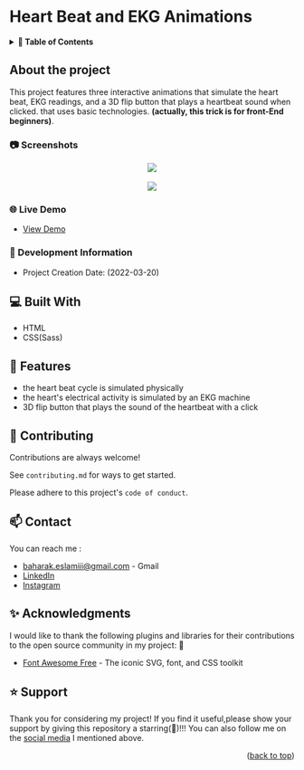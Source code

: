 # Heart Beat and EKG Animations

<a name="readme-top"></a>

<!-- TABLE OF CONTENTS -->
<details>
<summary><strong> 📓 Table of Contents</strong></summary>
  <ol>
    <li>
      <a href="#about-the-project">About The Project</a>
         <ul>
           <li><a href="#screenshot">Screenshot</a></li>
         </ul>
          <ul>
           <li><a href="#live demo">Live Demo</a></li>
         </ul>
          <ul>
           <li><a href="#development information">Development Information</a></li>
         </ul>
    </li>
    <li>
      <a href="#built-with">Built With</a>
    </li>
    <li>
      <a href="#featurs">Features</a>
    </li>
    <li>
      <a href="#contributing">Contributing</a>
    </li>
    <li>
      <a href="#contact">Contact</a>
    </li>
    <li>
      <a href="#acknowledgments">Acknowledgments</a>
    </li>
    <li>
      <a href="#support">Support</a>
    </li>
  </ol>
  </details>


<!-- ABOUT THE PROJECT -->

## About the project

This project features three interactive animations that simulate the heart beat, EKG readings, and a 3D flip button that plays a heartbeat sound when clicked. that uses  basic technologies. **(actually, this trick is for front-End beginners)**.


<!-- SCREEN SHOT -->

### 📷  Screenshots

<div align="center">
   <img src="https://github.com/Baharak-Eslamiii/HeartBeatAndEkgAnimations/assets/152727444/aefd63ef-8b5d-4028-b3ca-ceb04bfac7a6" />
</div>

<br>

<div align="center">
   <img src="https://github.com/Baharak-Eslamiii/HeartBeatAndEkgAnimations/assets/152727444/d5b11fc0-c5b4-41d6-8e3c-9de22057e76e" />
</div>


<!-- LIVE DEMO -->

### 🌐 Live Demo

  - [View Demo](https://baharak-eslamiii.github.io/HeartBeatAndEkgAnimations/)
  
  
<!-- DEVELOPMENT INFORMATION -->

### 📅  Development Information 

 - Project Creation Date:  (2022-03-20)
  
  
<!-- BUTILT WITH -->

## 💻 Built With

- HTML
- CSS(Sass)

 
<!-- FEATURES -->

## 📝  Features 

- the heart beat cycle is simulated physically 
- the heart's electrical activity is simulated by an EKG machine
- 3D flip button that plays the sound of the heartbeat with a click 
    
    
<!-- CONTRIBUTING -->

## 👐 Contributing  

Contributions are always welcome!

See `contributing.md` for ways to get started.

Please adhere to this project's `code of conduct`.


<!-- CONTACT -->

## 📫  Contact

You can reach me :
- [baharak.eslamiii@gmail.com](#) - Gmail
- [LinkedIn](https://linkedin.com/in/baharak-eslami)
- [Instagram](https://instagram.com/baharak_eslami_web)
 

<!-- ACKNOWLEDGMENTS -->

##  ✨ Acknowledgments

I would like to thank the following plugins and libraries for their contributions to the open source community in my project: 🙇

- [Font Awesome Free](https://fontawesome.com/) - The iconic SVG, font, and CSS toolkit


<!-- SUPPORT -->

##  ⭐ Support
Thank you for considering my project! If you find it useful,please 
show your support by giving this repository a starring(🌟)!!! 
You can also follow me on the [social media](#contact) I mentioned above.


<p align="right">(<a href="#readme-top">back to top</a>)</p>


